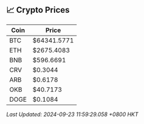 ## 📈 Crypto Prices

| Coin | Price |
| ---- | ----- |
| BTC | $64341.5771 |
| ETH | $2675.4083 |
| BNB | $596.6691 |
| CRV | $0.3044 |
| ARB | $0.6178 |
| OKB | $40.7173 |
| DOGE | $0.1084 |

_Last Updated: 2024-09-23 11:59:29.058 +0800 HKT_